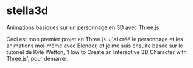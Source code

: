 # stella3d
Animations basiques sur un personnage en 3D avec Three.js.

Ceci est mon premier projet en Three.js. J'ai créé le personnage et les animations moi-même avec Blender, et je me suis ensuite basée sur le tutoriel de Kyle Wetton, 'How to Create an Interactive 3D Character with Three.js', pour démarrer.
